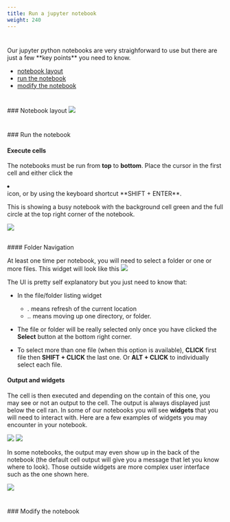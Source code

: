 ```yaml
---
title: Run a jupyter notebook
weight: 240
---
```


<h1 id='top'></a></h1>
Our jupyter python notebooks are very straighforward to use but there are just a few **key points** you need to know.

 * <a href='#notebook_layout'>notebook layout</a>
 * <a href='#run_the_notebook'>run the notebook</a>
 * <a href='#modify_the_notebook'>modify the notebook</a>

<h1 id='notebook_layout'></h1>
### <a href='#top' class='fa fa-arrow-up'></a> Notebook layout

<img src='/tutorial/how_to_run_notebooks/images/notebook_legend.png' />

<h1 id='run_the_notebook'></h1>
### <a href='#top' class='fa fa-arrow-up'></a> Run the notebook

#### Execute cells

The notebooks must be run from **top** to **bottom**. Place the cursor in the first cell and either click the
<li class='fa fa-step-forward'></li> icon, or by using the keyboard shortcut **SHIFT + ENTER**.

This is showing a busy notebook with the background cell green and the full circle at the top right corner of the notebook.

<img src='/tutorial/how_to_run_notebooks/images/busy_notebook.png' />

<h2 id='folder_navigation'></h2>
#### Folder Navigation

At least one time per notebook, you will need to select a folder or one or more files. This widget will look like this
<img src='/tutorial/how_to_run_notebooks/images/file_folder_browser.png' />

The UI is pretty self explanatory but you just need to know that:

 * In the file/folder listing widget

    * *.* means refresh of the current location
    * *..* means moving up one directory, or folder.

 * The file or folder will be really selected only once you have clicked the **Select**
button at the bottom right corner.

 * To select more than one file (when this option is available), **CLICK** first file then **SHIFT + CLICK**
 the last one. Or **ALT + CLICK** to individually select each file.

#### Output and widgets

The cell is then executed and depending on the contain of this one, you may see or not an output to the cell.
The output is always displayed just below the cell ran. In some of our notebooks you will see **widgets** that you will
need to interact with. Here are a few examples of widgets you may encounter in your notebook.

<img src='/tutorial/how_to_run_notebooks/images/widget_1.png' />
<img src='/tutorial/how_to_run_notebooks/images/widget_2.png' />

In some notebooks, the output may even show up in the back of the notebook (the default cell output will give you a
message that let you know where to look). Those outside widgets are more complex user interface such as the one shown
here.

<img src='/tutorial/how_to_run_notebooks/images/widget_3.png' />

<h1 id='modify_the_notebook'></h1>
### <a href='#top' class='fa fa-arrow-up'></a> Modify the notebook
